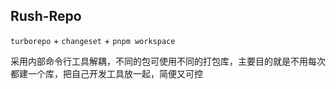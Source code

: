 ## Rush-Repo

`turborepo` + `changeset` + `pnpm workspace`

采用内部命令行工具解耦，不同的包可使用不同的打包库，主要目的就是不用每次都建一个库，把自己开发工具放一起，简便又可控